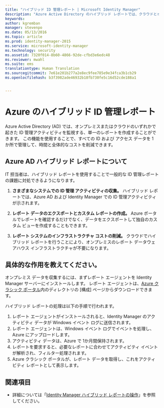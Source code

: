 ```yaml
---
title: "ハイブリッド ID 管理レポート | Microsoft Identity Manager"
description: "Azure Active Directory のハイブリッド レポートでは、クラウドとオンプレミスの両方のイベントを含むカスタム レポートを作成することができます。"
keywords: 
author: kgremban
manager: stevenpo
ms.date: 05/13/2016
ms.topic: article
ms.prod: identity-manager-2015
ms.service: microsoft-identity-manager
ms.technology: security
ms.assetid: 7320f014-8b60-4866-92de-cfbd3e6edc48
ms.reviewer: mwahl
ms.suite: ems
translationtype: Human Translation
ms.sourcegitcommit: 7e61e201b277a2e8ec9fee785e9e34fca3b1cb29
ms.openlocfilehash: b3f3982ade46932b18fb730fe5c16d52cde188a1


---
```


# Azure のハイブリッド ID 管理レポート
Azure Active Directory (AD) では、オンプレミスまたはクラウドのいずれかで起きた ID 管理アクティビティを監視する、単一のレポートを作成することができます。 この機能を使用することで、すべての ID および アクセス データを 1 か所で管理して、時間と全体的なコストを削減できます。

## Azure AD ハイブリッド レポートについて
IT 担当者は、ハイブリッド レポートを使用することで一般的な ID 管理レポートの課題に対処できるようになります。

1. **さまざまなシステムでの ID 管理 アクティビティの収集。** ハイブリッド レポートでは、Azure AD および Identity Manager での ID 管理アクティビティが示されます。

2. **レポート データのエクスポートとカスタム レポートの作成。** Azure ポータルでレポートを確認するだけでなく、データをエクスポートして独自のカスタム ビューを作成することもできます。

3. **レポート システムのインフラストラクチャ コストの削減。** クラウドでハイブリッド レポートを行うことにより、オンプレミスのレポート データウェアハウス インフラストラクチャが不要になります。

## 具体的な作用を教えてください。

オンプレミス データを収集するには、まずレポート エージェントを Identity Manager サーバーにインストールします。 レポート エージェントは、[Azure クラシック ポータル](https://manage.windowsazure.com/)内のディレクトリの [構成] ページからダウンロードできます。

ハイブリッド レポートの処理は以下の手順で行われます。
1. レポート エージェントがインストールされると、Identity Manager のアクティビティ データが Windows イベント ログに送信されます。
2. レポート エージェントは、Windows イベント ログでイベントを処理し、Azure にアップロードします。
3. アクティビティ データは、Azure で 1か月間保持されます。
4. レポートを要求すると、必要なレポートに合わせてアクティビティ イベントが解析され、フィルター処理されます。
5. Azure クラシック ポータルが、レポート データを取得し、これをアクティビティ レポートとして表示します。

## 関連項目
- 詳細については「[Identity Manager ハイブリッド レポートの操作](/microsoft-identity-manager/deploy-use/working-with-identity-manager-hybrid-reporting)」を参照してください。



<!--HONumber=Jun16_HO4-->


